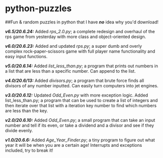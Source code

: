 # python-puzzles
##Fun &amp; random puzzles in python that I have **_no_** idea why you'd download!

_**v6.5/20.6.24:**_ Added *rps_2.0.py*; a complete redesign and overhaul of the rps game from yesterday with more class and object-oriented design.

_**v6.0/20.6.23:**_ Added and updated *rps.py*; a super dumb and overly complex rock-paper-scissors game with full player name functionality and easy input functions.

_**v5.0/20.6.14:**_ Added *list_less_than.py*; a program that prints out numbers in a list that are less than a specific number. Can append to the list.

_**v4.0/20.6/13:**_ Added *divisors.py*; a program that brute force finds all divisors of any number inputted. Can easily turn computers into jet engines.

_**v3.0/20.6.12:**_ Updated *Odd_Even.py* with more exception logic. Added list_less_than.py; a program that can be used to create a list of integers and then iterate over that list with a iteration key number to find which numbers are less than the key.

_**v2.0/20.6.10:**_ Added *Odd_Even.py*; a small program that can take an input number and tell if its even, or take a dividend and a divisor and see if they divide evenly.

_**v1.0/20.6.6:**_ Added *Age_Year_Finder.py*; a tiny program to figure out what year it will be when you are a certain age! Interrupts and exceptions included, try to break it!
